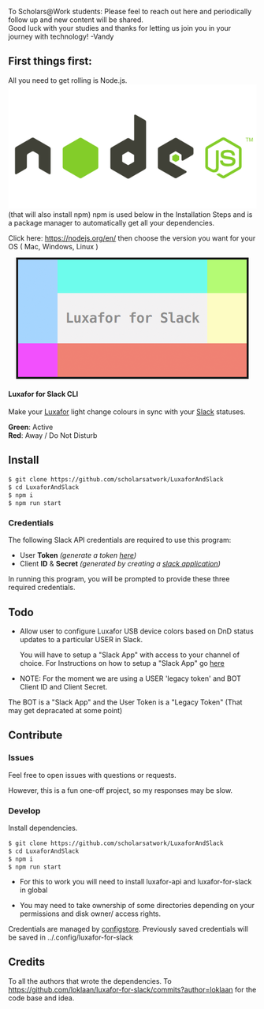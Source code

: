 To Scholars@Work students: Please feel to reach out here and periodically follow up and new content will be shared.  
Good luck with your studies and thanks for letting us join you in your journey with technology!   -Vandy

## First things first:  
All you need to get rolling is Node.js. <img src="./node.png"> (that will also install npm) 
npm is used below in the Installation Steps and is a package manager to automatically get all your dependencies.

Click here: https://nodejs.org/en/   then choose the version you want for your OS ( Mac, Windows, Linux )

<p align="center">
  <img src="./banner.png">
  <br>
</p>

#### Luxafor for Slack CLI

Make your [Luxafor](http://luxafor.com/) light change colours in sync with your [Slack](https://slack.com/) statuses.

**Green**: Active  
**Red**: Away / Do Not Disturb

## Install

```shell or bash
$ git clone https://github.com/scholarsatwork/LuxaforAndSlack
$ cd LuxaforAndSlack
$ npm i
$ npm run start
```

### Credentials

The following Slack API credentials are required to use this program:

* User **Token** _(generate a token [here](https://api.slack.com/web))_
* Client **ID** & **Secret** _(generated by creating a [slack application](https://api.slack.com/applications))_

In running this program, you will be prompted to provide these three required credentials.

## Todo

* Allow user to configure Luxafor USB device colors based on DnD status updates to a particular USER in Slack.

  You will have to setup a "Slack App" with access to your channel of choice. 
  For Instructions on how to setup a "Slack App" go [here](https://api.slack.com/slack-apps)

* NOTE: For the moment we are using a USER 'legacy token' and BOT Client ID and Client Secret.

The BOT is a "Slack App" and the User Token is a "Legacy Token" (That may get depracated at some point)

## Contribute

### Issues

Feel free to open issues with questions or requests.

However, this is a fun one-off project, so my responses may be slow.

### Develop

Install dependencies.

```shell or bash
$ git clone https://github.com/scholarsatwork/LuxaforAndSlack
$ cd LuxaforAndSlack
$ npm i
$ npm run start
```

* For this to work you will need to install luxafor-api and luxafor-for-slack in global

* You may need to take ownership of some directories depending on your permissions and disk owner/ access rights. 

Credentials are managed by [configstore](https://github.com/yeoman/configstore).
Previously saved credentials will be saved in  ../.config/luxafor-for-slack

## Credits

To all the authors that wrote the dependencies.
To https://github.com/loklaan/luxafor-for-slack/commits?author=loklaan for the code base and idea.
